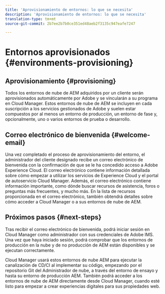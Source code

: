 ```yaml
---
title: 'Aprovisionamiento de entornos: lo que se necesita'
description: 'Aprovisionamiento de entornos: lo que se necesita'
translation-type: tm+mt
source-git-commit: 2b7ee2b7b0ce351ed48aeb2f3135c947eafe7247

---
```



# Entornos aprovisionados {#environments-provisioning}

## Aprovisionamiento {#provisioning}

Todos los entornos de nube de AEM adquiridos por un cliente serán aprovisionados automáticamente por Adobe y se vincularán a su programa en Cloud Manager. Estos entornos de nube de AEM se incluyen en cada suscripción a los servicios gestionados de Adobe y suelen estar compuestos por al menos un entorno de producción, un entorno de fase y, opcionalmente, uno o varios entornos de prueba o desarrollo.

## Correo electrónico de bienvenida {#welcome-email}

Una vez completado el proceso de aprovisionamiento del entorno, el administrador del cliente designado recibe un correo electrónico de bienvenida con la confirmación de que se le ha concedido acceso a Adobe Experience Cloud. El correo electrónico contiene información detallada sobre cómo empezar a utilizar los servicios de Experience Cloud y el portal de autoservicio Cloud Manager. Además, el correo electrónico contiene información importante, como dónde buscar recursos de asistencia, foros o preguntas más frecuentes, y mucho más. En la lista de recursos proporcionada en el correo electrónico, también obtendrá detalles sobre cómo acceder a Cloud Manager o a sus entornos de nube de AEM.

## Próximos pasos {#next-steps}

Tras recibir el correo electrónico de bienvenida, podrá iniciar sesión en Cloud Manager como administrador con sus credenciales de Adobe IMS. Una vez que haya iniciado sesión, podrá comprobar que los entornos de producción en la nube y de no producción de AEM están disponibles y se ejecutan correctamente.

Cloud Manager usará estos entornos de nube AEM para ejecutar la canalización de CD/CI al implementar su código, empezando por el repositorio Git del Administrador de nube, a través del entorno de ensayo y hasta su entorno de producción AEM. También podrá acceder a los entornos de nube de AEM directamente desde Cloud Manager, cuando esté listo para empezar a crear experiencias digitales para sus propiedades web.